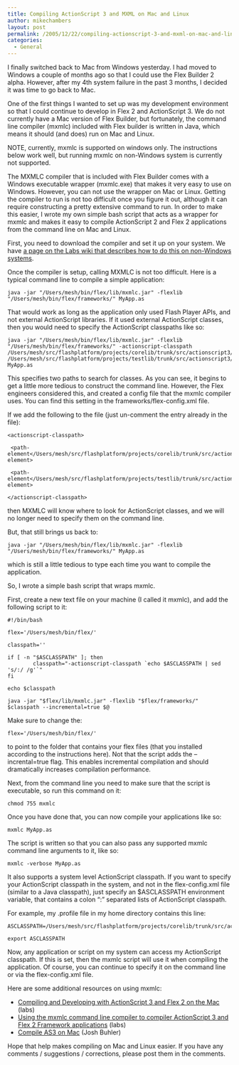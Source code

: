 ```yaml
---
title: Compiling ActionScript 3 and MXML on Mac and Linux
author: mikechambers
layout: post
permalink: /2005/12/22/compiling-actionscript-3-and-mxml-on-mac-and-linux/
categories:
  - General
---
```



I finally switched back to Mac from Windows yesterday. I had moved to Windows a couple of months ago so that I could use the Flex Builder 2 alpha. However, after my 4th system failure in the past 3 months, I decided it was time to go back to Mac.

One of the first things I wanted to set up was my development environment so that I could continue to develop in Flex 2 and ActionScript 3. We do not currently have a Mac version of Flex Builder, but fortunately, the command line compiler (mxmlc) included with Flex builder is written in Java, which means it should (and does) run on Mac and Linux.  
<!--more-->

  
NOTE, currently, mxmlc is supported on windows only. The instructions below work well, but running mxmlc on non-Windows system is currently not supported.

The MXMLC compiler that is included with Flex Builder comes with a Windows executable wrapper (mxmlc.exe) that makes it very easy to use on Windows. However, you can not use the wrapper on Mac or Linux. Getting the compiler to run is not too difficult once you figure it out, although it can require constructing a pretty extensive command to run. In order to make this easier, I wrote my own simple bash script that acts as a wrapper for mxmlc and makes it easy to compile ActionScript 2 and Flex 2 applications from the command line on Mac and Linux.

First, you need to download the compiler and set it up on your system. We have [a page on the Labs wiki that describes how to do this on non-Windows systems][1].

Once the compiler is setup, calling MXMLC is not too difficult. Here is a typical command line to compile a simple application:

    java -jar "/Users/mesh/bin/flex/lib/mxmlc.jar" -flexlib "/Users/mesh/bin/flex/frameworks/" MyApp.as

That would work as long as the application only used Flash Player APIs, and not external ActionScript libraries. If it used external ActionScript classes, then you would need to specify the ActionScript classpaths like so:

    java -jar "/Users/mesh/bin/flex/lib/mxmlc.jar" -flexlib "/Users/mesh/bin/flex/frameworks/" -actionscript-classpath /Users/mesh/src/flashplatform/projects/corelib/trunk/src/actionscript3/ /Users/mesh/src/flashplatform/projects/testlib/trunk/src/actionscript3/ MyApp.as

This specifies two paths to search for classes. As you can see, it begins to get a little more tedious to construct the command line. However, the Flex engineers considered this, and created a config file that the mxmlc compiler uses. You can find this setting in the frameworks/flex-config.xml file. 

If we add the following to the file (just un-comment the entry already in the file):

    <actionscript-classpath>
    
     <path-element</Users/mesh/src/flashplatform/projects/corelib/trunk/src/actionscript3/</path-element>
    
     <path-element</Users/mesh/src/flashplatform/projects/testlib/trunk/src/actionscript3/</path-element>       
    
    </actionscript-classpath>

then MXMLC will know where to look for ActionScript classes, and we will no longer need to specify them on the command line.

But, that still brings us back to:

    java -jar "/Users/mesh/bin/flex/lib/mxmlc.jar" -flexlib "/Users/mesh/bin/flex/frameworks/" MyApp.as

which is still a little tedious to type each time you want to compile the application.

So, I wrote a simple bash script that wraps mxmlc. 

First, create a new text file on your machine (I called it mxmlc), and add the following script to it:

    #!/bin/bash
    
    flex='/Users/mesh/bin/flex/'
    
    classpath=''
    
    if [ -n "$ASCLASSPATH" ]; then
            classpath="-actionscript-classpath `echo $ASCLASSPATH | sed 's/:/ /g'`"
    fi
    
    echo $classpath
    
    java -jar "$flex/lib/mxmlc.jar" -flexlib "$flex/frameworks/" $classpath --incremental=true $@

Make sure to change the:

    flex='/Users/mesh/bin/flex/'

to point to the folder that contains your flex files (that you installed according to the instructions here). Not that the script adds the &#8211;incrental=true flag. This enables incremental compilation and should dramatically increases compilation performance.

Next, from the command line you need to make sure that the script is executable, so run this command on it:

    chmod 755 mxmlc

Once you have done that, you can now compile your applications like so:

    mxmlc MyApp.as

The script is written so that you can also pass any supported mxmlc command line arguments to it, like so:

    mxmlc -verbose MyApp.as

It also supports a system level ActionScript classpath. If you want to specify your ActionScript classpath in the system, and not in the flex-config.xml file (similar to a Java classpath), just specify an $ASCLASSPATH environment variable, that contains a colon &#8220;:&#8221; separated lists of ActionScript classpath.

For example, my .profile file in my home directory contains this line:

    ASCLASSPATH=/Users/mesh/src/flashplatform/projects/corelib/trunk/src/actionscript3/:/Users/mesh/src/flashplatform/projects/testlib/trunk/src/actionscript3/
    
    export ASCLASSPATH

Now, any application or script on my system can access my ActionScript classpath. If this is set, then the mxmlc script will use it when compiling the application. Of course, you can continue to specify it on the command line or via the flex-config.xml file.

Here are some additional resources on using mxmlc:

*   [Compiling and Developing with ActionScript 3 and Flex 2 on the Mac][1] (labs)
*   [Using the mxmlc command line compiler to compiler ActionScript 3 and Flex 2 Framework applications][2] (labs)
*   [Compile AS3 on Mac][3] (Josh Buhler)

Hope that help makes compiling on Mac and Linux easier. If you have any comments / suggestions / corrections, please post them in the comments.

 [1]: http://labs.macromedia.com/wiki/index.php/Flex_Framework:tutorials:mac_development
 [2]: http://labs.macromedia.com/wiki/index.php/Flex_Framework:tutorials:compiling_mxmlc
 [3]: http://www.joshbuhler.com/2005/10/20/compile-as-3-on-mac